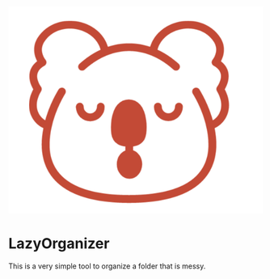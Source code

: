 

![Image of Lazy Koala](https://github.com/KayvT/LazyOrganizer/blob/main/assets/window_icon.png)

# LazyOrganizer

This is a very simple tool to organize a folder that is messy. 

